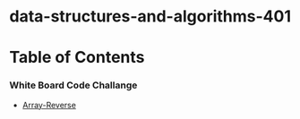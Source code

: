 # data-structures-and-algorithms-401

# Table of Contents

### White Board Code Challange
- [Array-Reverse](./Javascript/README.md)
